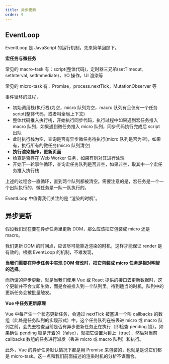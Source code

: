 ```yaml
---
title: 异步更新
order: 9
---
```


## EventLoop

EventLoop 是 JavaScript 的运行机制，先来简单回顾下。

**宏任务与微任务**

常见的 macro-task 有：script(整体代码)，定时器三兄弟(setTimeout, setInterval, setImmediate)，I/O 操作，UI 渲染等

常见的 micro-task 有：Promise，process.nextTick，MutationObserver 等

事件循环的过程，

- 初始调用栈(执行栈)为空，micro 队列为空，macro 队列有且仅有一个任务 script(整体代码，或者叫全局上下文)
- 整体代码推入执行栈，开始执行同步代码，执行过程中如果遇到宏任务推入 macro 队列，如果遇到微任务推入 micro 队列，同步代码执行完成后 script 出队
- 此时执行栈为空，查询是否有异步微任务待执行(micro 队列是否为空)，如果有，执行所有的微任务(micro 队列清空)
- **执行渲染操作，更新页面**
- 检查是否存在 Web Worker 任务，如果有则对其进行处理
- 开始下一轮事件循环，查询宏任务队列是否非空，如果非空，取其中一个宏任务推入执行栈

上述的过程会一直循环，直到两个队列都被清空。需要注意的是，宏任务是一个一个出队执行的，微任务是一队一队执行的。

EventLoop 中值得我们关注的是 “渲染的时机”。

## 异步更新

假设我们现在要在异步任务里更新 DOM，那么应该把它包装成 micro 还是 macro。

我们更新 DOM 的时间点，应该尽可能靠近渲染的时机，这样才能保证 render 是有效的。根据 EventLoop 的机制，不难发现，

**当我们需要在异步任务中实现 DOM 修改时，把它包装成 micro 任务是相对明智的选择。**

而所谓的异步更新，就是当我们使用 Vue 或 React 提供的接口去更新数据时，这个更新并不会立即生效，而是会被推入到一个队列里。待到适当的时机，队列中的更新任务会被批量触发。

**Vue 中任务更新原理**

Vue 中每产生一个状态更新任务，会通过 nextTick 被塞进一个叫 callbacks 的数组（此处是任务队列的实现形式）中。这个任务队列在被丢进 micro 或 macro 队列之前，会先去检查当前是否有异步更新任务正在执行（即检查 pending 锁）。如果确认 pending 锁是开着的（false），就把它设置为锁上（true），然后对当前 callbacks 数组的任务进行派发（丢进 micro 或 macro 队列）和执行。

此外，Vue 的异步任务默认情况下都是用 Promise 来包装的，也就是是说它们都是 micro-task。这一点和我们前面描述的渲染时机的分析不谋而合。
